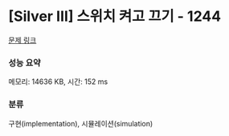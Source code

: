 # [Silver III] 스위치 켜고 끄기 - 1244 

[문제 링크](https://www.acmicpc.net/problem/1244) 

### 성능 요약

메모리: 14636 KB, 시간: 152 ms

### 분류

구현(implementation), 시뮬레이션(simulation)

